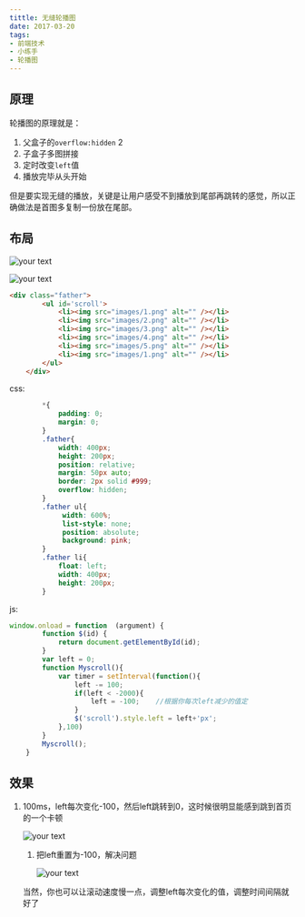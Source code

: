```yaml
---
tittle: 无缝轮播图
date: 2017-03-20
tags:
- 前端技术
- 小练手
- 轮播图
---
```



## 原理

轮播图的原理就是：

1. 父盒子的`overflow:hidden` 2
2. 子盒子多图拼接
3. 定时改变`left`值
4. 播放完毕从头开始

但是要实现无缝的播放，关键是让用户感受不到播放到尾部再跳转的感觉，所以正确做法是首图多复制一份放在尾部。

## 布局

![your text](http://img.hksite.cn/1489990327227)

![your text](http://img.hksite.cn/1489990422447)

```html
<div class="father">
		<ul id='scroll'>
			<li><img src="images/1.png" alt="" /></li>
			<li><img src="images/2.png" alt="" /></li>
			<li><img src="images/3.png" alt="" /></li>
			<li><img src="images/4.png" alt="" /></li>
			<li><img src="images/5.png" alt="" /></li>
			<li><img src="images/1.png" alt="" /></li>
		</ul>
	</div>
```

css:

```css
		*{
			padding: 0;
			margin: 0;
		}
		.father{
			width: 400px;
			height: 200px;
			position: relative;
			margin: 50px auto;
			border: 2px solid #999;
			overflow: hidden;
		}
		.father ul{
			 width: 600%;
			 list-style: none;
			 position: absolute;
			 background: pink;
		}
		.father li{
			float: left;
			width: 400px;
			height: 200px;
		}
```

js:

```javascript
window.onload = function  (argument) {
		function $(id) { 
			return document.getElementById(id);
		}
		var left = 0;
		function Myscroll(){
			var timer = setInterval(function(){
				left -= 100;
				if(left < -2000){
					left = -100;    //根据你每次left减少的值定
				}
				$('scroll').style.left = left+'px';
			},100)
		}
		Myscroll();
	}
```

## 效果

1. 100ms，left每次变化-100，然后left跳转到0，这时候很明显能感到跳到首页的一个卡顿

   ![your text](http://img.hksite.cn/1489993395746)

   1. 把left重置为-100，解决问题

      ![your text](http://img.hksite.cn/1489993548707)

   当然，你也可以让滚动速度慢一点，调整left每次变化的值，调整时间间隔就好了